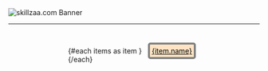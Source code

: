 <script>
let data;
const items = [
{name:"HTML", href :"/content/html/"},
{name:"CSS", href :"/content/css/"},
{name:"Javascript", href :"/content/javascript/"},
{name:"Svelte", href :"/content/svelte/"},
{name:"MongoDB", href :"/content/mongodb/"},
{name:"Node.js", href :"/content/node/"},
{name:"General", href :"/content/general/"},
]; 
</script>




<img  class="max-w-4xl mx-auto w-full h-auto" src="/images/hero.png" alt="skillzaa.com Banner">
  
  <br>
<hr/>
  <br>


<div class="container">

{#each items as item }
<a class="item" href={item.href}><span >{item.name}</span></a>  
{/each}

</div>

<br>
<br>

<style>
  .item { 
    padding: 4px; 
    margin: 8px; 
    background-color: bisque; 
    color: black;
    text-align: center;
    flex-basis: 20%;
    min-height: 70px;
    border-radius: 5px;
    border:4px solid gray;
  }
  
  .container {
    display: flex;
    flex-wrap: wrap;
    
    justify-content:center;
  }
  
  @media (max-width: 1024px) {
    .item {
      flex-basis: 32%;
    }
  }
  
  @media (max-width: 768px) {
    .item {
      flex-basis: 100%;
    }
  }
</style>